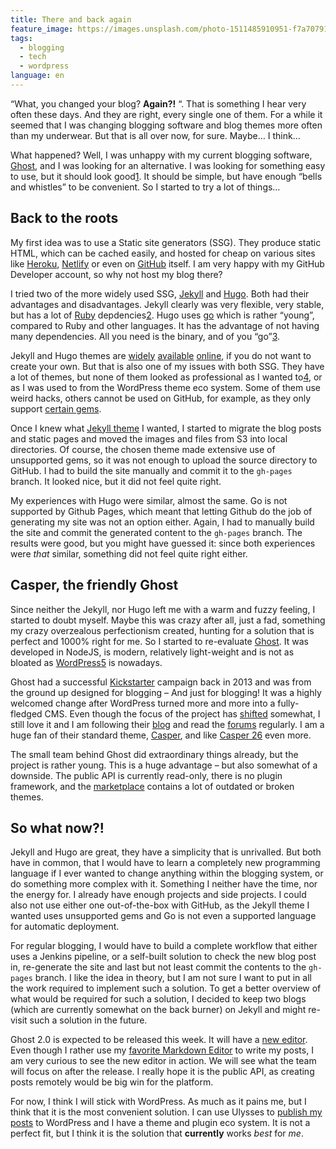 ```yaml
---
title: There and back again
feature_image: https://images.unsplash.com/photo-1511485910951-f7a707918e93?ixlib=rb-0.3.5&q=80&fm=jpg&crop=entropy&cs=tinysrgb&w=1080&fit=max&ixid=eyJhcHBfaWQiOjExNzczfQ&s=d1ceb5a99bfd7225bf1a999f3ff068cd
tags: 
  - blogging
  - tech
  - wordpress
language: en
---
```


“What, you changed your blog? **Again?!** “. That is something I hear very often these days. And they are right, every single one of them. For a while it seemed that I was changing blogging software and blog themes more often than my underwear. But that is all over now, for sure. Maybe… I think…

What happened? Well, I was unhappy with my current blogging software, [Ghost](https://ghost.org), and I was looking for an alternative. I was looking for something easy to use, but it should look good[1](https://jason.re/there-and-back-again/#easy-footnote-bottom-1-180). It should be simple, but have enough “bells and whistles” to be convenient. So I started to try a lot of things…

## Back to the roots

My first idea was to use a Static site generators (SSG). They produce static HTML, which can be cached easily, and hosted for cheap on various sites like [Heroku](https://www.heroku.com), [Netlify](https://www.netlify.com/) or even on [GitHub](https://pages.github.com/) itself. I am very happy with my GitHub Developer account, so why not host my blog there?

I tried two of the more widely used SSG, [Jekyll](https://jekyllrb.com/) and [Hugo](https://gohugo.io/). Both had their advantages and disadvantages. Jekyll clearly was very flexible, very stable, but has a lot of [Ruby](https://www.ruby-lang.org/en/) depdencies[2](https://jason.re/there-and-back-again/#easy-footnote-bottom-2-180). Hugo uses [go](https://golang.org/) which is rather “young”, compared to Ruby and other languages. It has the advantage of not having many dependencies. All you need is the binary, and of you “go”[3](https://jason.re/there-and-back-again/#easy-footnote-bottom-3-180).

Jekyll and Hugo themes are [widely](https://themes.gohugo.io/) [available](http://jekyllthemes.org/) [online](https://jekyllthemes.io/), if you do not want to create your own. But that is also one of my issues with both SSG. They have a lot of themes, but none of them looked as professional as I wanted to[4](<https://jason.re/there-and-back-again/#easy-footnote-bottom-4-180> "All but one that is, my favorite theme for personal blogs is the [Journal theme](https://jekyllthemes.io/theme/journal-personal-jekyll-theme) from Jekyllthemes.io. Their themes seem to be very well designed in general."), or as I was used to from the WordPress theme eco system. Some of them use weird hacks, others cannot be used on GitHub, for example, as they only support [certain gems](https://help.github.com/articles/adding-jekyll-plugins-to-a-github-pages-site/).

Once I knew what [Jekyll theme](https://github.com/jekyller/jasper2) I wanted, I started to migrate the blog posts and static pages and moved the images and files from S3 into local directories. Of course, the chosen theme made extensive use of unsupported gems, so it was not enough to upload the source directory to GitHub. I had to build the site manually and commit it to the `gh-pages` branch. It looked nice, but it did not feel quite right.

My experiences with Hugo were similar, almost the same. Go is not supported by Github Pages, which meant that letting Github do the job of generating my site was not an option either. Again, I had to manually build the site and commit the generated content to the `gh-pages` branch. The results were good, but you might have guessed it: since both experiences were _that_ similar, something did not feel quite right either.

## Casper, the friendly Ghost

Since neither the Jekyll, nor Hugo left me with a warm and fuzzy feeling, I started to doubt myself. Maybe this was crazy after all, just a fad, something my crazy overzealous perfectionism created, hunting for a solution that is perfect and 1000% right for me. So I started to re-evaluate [Ghost](https://ghost.org/). It was developed in NodeJS, is modern, relatively light-weight and is not as bloated as [WordPress](https://wordpress.org/)[5](https://jason.re/there-and-back-again/#easy-footnote-bottom-5-180) is nowadays.

Ghost had a successful [Kickstarter](https://www.kickstarter.com/projects/johnonolan/ghost-just-a-blogging-platform) campaign back in 2013 and was from the ground up designed for blogging – And just for blogging! It was a highly welcomed change after WordPress turned more and more into a fully-fledged CMS. Even though the focus of the project has [shifted](https://blog.ghost.org/journalism/) somewhat, I still love it and I am following their [blog](https://blog.ghost.org/) and read the [forums](https://forum.ghost.org/) regularly. I am a huge fan of their standard theme, [Casper](https://github.com/TryGhost/Casper/tree/1.4), and like [Casper 2](https://github.com/TryGhost/Casper/)[6](https://jason.re/there-and-back-again/#easy-footnote-bottom-6-180) even more.

The small team behind Ghost did extraordinary things already, but the project is rather young. This is a huge advantage – but also somewhat of a downside. The public API is currently read-only, there is no plugin framework, and the [marketplace](https://marketplace.ghost.org/) contains a lot of outdated or broken themes.

## So what now?!

Jekyll and Hugo are great, they have a simplicity that is unrivalled. But both have in common, that I would have to learn a completely new programming language if I ever wanted to change anything within the blogging system, or do something more complex with it. Something I neither have the time, nor the energy for. I already have enough projects and side projects. I could also not use either one out-of-the-box with GitHub, as the Jekyll theme I wanted uses unsupported gems and Go is not even a supported language for automatic deployment.

For regular blogging, I would have to build a complete workflow that either uses a Jenkins pipeline, or a self-built solution to check the new blog post in, re-generate the site and last but not least commit the contents to the `gh-pages` branch. I like the idea in theory, but I am not sure I want to put in all the work required to implement such a solution. To get a better overview of what would be required for such a solution, I decided to keep two blogs (which are currently somewhat on the back burner) on Jekyll and might re-visit such a solution in the future.

Ghost 2.0 is expected to be released this week. It will have a [new editor](https://forum.ghost.org/t/koenig-editor-beta-release/1284). Even though I rather use my [favorite Markdown Editor](https://ulysses.app/) to write my posts, I am very curious to see the new editor in action. We will see what the team will focus on after the release. I really hope it is the public API, as creating posts remotely would be big win for the platform.

For now, I think I will stick with WordPress. As much as it pains me, but I think that it is the most convenient solution. I can use Ulysses to [publish my posts](https://ulysses.app/tutorials/wordpress) to WordPress and I have a theme and plugin eco system. It is not a perfect fit, but I think it is the solution that **currently** works _best_ for _me_.
